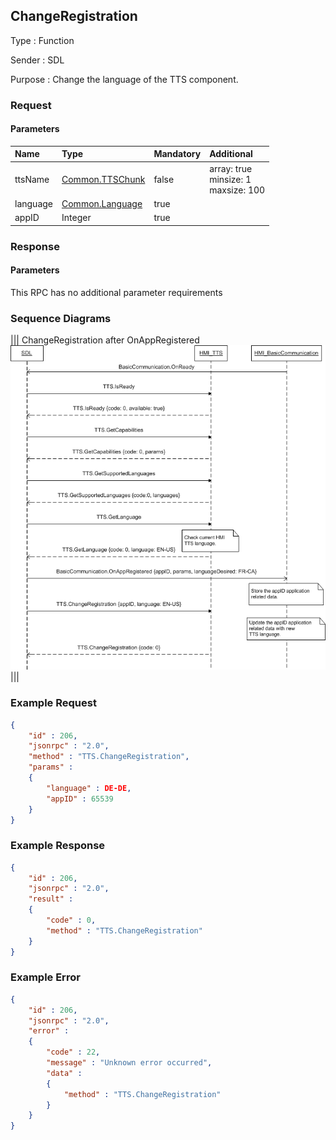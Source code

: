 ## ChangeRegistration

Type
: Function

Sender
: SDL

Purpose
: Change the language of the TTS component.

### Request

#### Parameters

|Name|Type|Mandatory|Additional|
|:---|:---|:--------|:---------|
|ttsName|[Common.TTSChunk](../../Common/Structs/index.md#ttschunk)|false|array: true<br>minsize: 1<br>maxsize: 100|
|language|[Common.Language](../../Common/Enums/index.md#language)|true||
|appID|Integer|true||

### Response

#### Parameters

This RPC has no additional parameter requirements

### Sequence Diagrams
|||
ChangeRegistration after OnAppRegistered
![ChangeRegistration](./assets/ChangeRegistration.png)
|||

### Example Request

```json
{
	"id" : 206,
	"jsonrpc" : "2.0",
	"method" : "TTS.ChangeRegistration",
	"params" :
	{
		"language" : DE-DE,
		"appID" : 65539
	}
}
```
### Example Response

```json
{
	"id" : 206,
	"jsonrpc" : "2.0",
	"result" :
	{
		"code" : 0,
		"method" : "TTS.ChangeRegistration"
	}
}
```

### Example Error

```json
{
	"id" : 206,
	"jsonrpc" : "2.0",
	"error" :
	{
		"code" : 22,
		"message" : "Unknown error occurred",
		"data" :
		{
			"method" : "TTS.ChangeRegistration"
		}
	}
}
```
